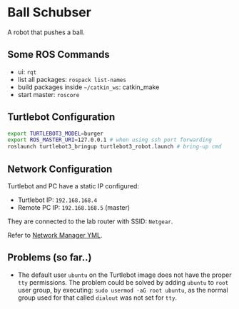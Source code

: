 # Ball Schubser

A robot that pushes a ball.

## Some ROS Commands

- ui: `rqt`
- list all packages: `rospack list-names`
- build packages inside `~/catkin_ws`: catkin_make
- start master: `roscore`

## Turtlebot Configuration

```bash
export TURTLEBOT3_MODEL=burger
export ROS_MASTER_URI=127.0.0.1 # when using ssh port forwarding
roslaunch turtlebot3_bringup turtlebot3_robot.launch # bring-up cmd
```

## Network Configuration

Turtlebot and PC have a static IP configured:

* Turtlebot IP: `192.168.168.4`
* Remote PC IP: `192.168.168.5` (master)

They are connected to the lab router with SSID: `Netgear`.

Refer to [Network Manager YML](navigation/50-cloud-init.yaml).

## Problems (so far..)

* The default user `ubuntu` on the Turtlebot image does not have the proper `tty` permissions. The problem could be solved by adding `ubuntu` to `root` user group, by executing: `sudo usermod -aG root ubuntu`, as the normal group used for that called `dialout` was not set for `tty`.